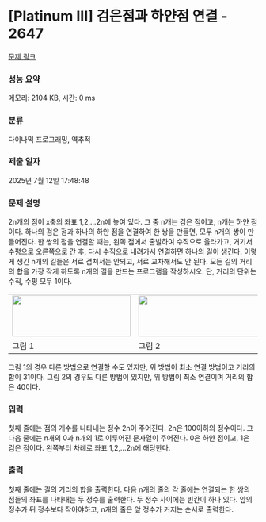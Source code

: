 # [Platinum III] 검은점과 하얀점 연결 - 2647 

[문제 링크](https://www.acmicpc.net/problem/2647) 

### 성능 요약

메모리: 2104 KB, 시간: 0 ms

### 분류

다이나믹 프로그래밍, 역추적

### 제출 일자

2025년 7월 12일 17:48:48

### 문제 설명

<p>2n개의 점이 x축의 좌표 1,2,...2n에 놓여 있다. 그 중 n개는 검은 점이고, n개는 하얀 점이다. 하나의 검은 점과 하나의 하얀 점을 연결하여 한 쌍을 만들면, 모두 n개의 쌍이 만들어진다. 한 쌍의 점을 연결할 때는, 왼쪽 점에서 출발하여 수직으로 올라가고, 거기서 수평으로 오른쪽으로 간 후, 다시 수직으로 내려가서 연결하면 하나의 길이 생긴다. 이렇게 생긴 n개의 길들은 서로 겹쳐서는 안되고, 서로 교차해서도 안 된다. 모든 길의 거리의 합을 가장 작게 하도록 n개의 길을 만드는 프로그램을 작성하시오. 단, 거리의 단위는 수직, 수평 모두 1이다.</p>

<table class="table table-bordered td-center">
	<tbody>
		<tr>
			<td><img alt="" src="" style="width: 239px; height: 83px;"></td>
			<td><img alt="" src="" style="width: 275px; height: 83px;"></td>
		</tr>
		<tr>
			<td>그림 1</td>
			<td>그림 2</td>
		</tr>
	</tbody>
</table>

<p>그림 1의 경우 다른 방법으로 연결할 수도 있지만, 위 방법이 최소 연결 방법이고 거리의 합이 31이다. 그림 2의 경우도 다른 방법이 있지만, 위 방법이 최소 연결이며 거리의 합은 40이다.</p>

### 입력 

 <p>첫째 줄에는 점의 개수를 나타내는 정수 2n이 주어진다. 2n은 100이하의 정수이다. 그 다음 줄에는 n개의 0과 n개의 1로 이루어진 문자열이 주어진다. 0은 하얀 점이고, 1은 검은 점이다. 왼쪽부터 차례로 좌표 1,2,...2n에 해당한다.</p>

### 출력 

 <p>첫째 줄에는 길의 거리의 합을 출력한다. 다음 n개의 줄의 각 줄에는 연결되는 한 쌍의 점들의 좌표를 나타내는 두 정수를 출력한다. 두 정수 사이에는 빈칸이 하나 있다. 앞의 정수가 뒤 정수보다 작아야하고, n개의 줄은 앞 정수가 커지는 순서로 출력한다.</p>

